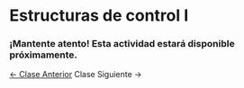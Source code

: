 # Estructuras de control I

### ¡Mantente atento! Esta actividad estará disponible próximamente.

<div class="navigation-buttons">
    <a href="./#/class03" class="prev-button">← Clase Anterior</a>
    <a class="next-button disabled">Clase Siguiente →</a>
</div>
